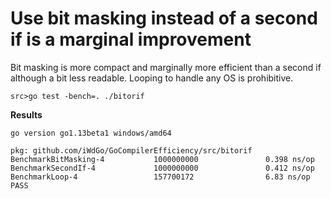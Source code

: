 # Use bit masking instead of a second if is a marginal improvement

Bit masking is more compact and marginally more efficient than a second if although a bit less readable.
Looping to handle any OS is prohibitive.

`src>go test -bench=. ./bitorif`

**Results**

```
go version go1.13beta1 windows/amd64

pkg: github.com/iWdGo/GoCompilerEfficiency/src/bitorif
BenchmarkBitMasking-4           1000000000               0.398 ns/op
BenchmarkSecondIf-4             1000000000               0.412 ns/op
BenchmarkLoop-4                 157700172                6.83 ns/op
PASS
```

 
 
 